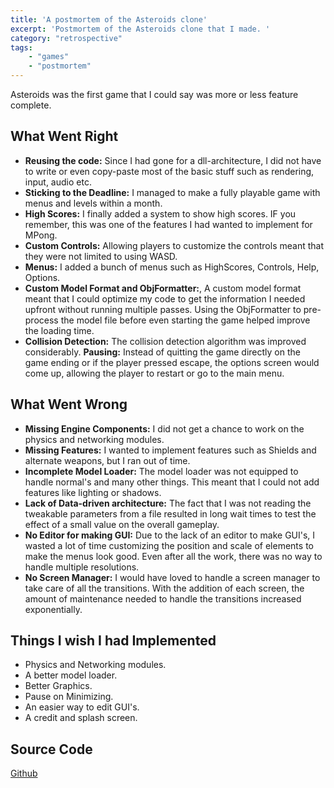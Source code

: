 ```yaml
---
title: 'A postmortem of the Asteroids clone'
excerpt: 'Postmortem of the Asteroids clone that I made. '
category: "retrospective"
tags:
    - "games"
    - "postmortem"
---
```


Asteroids was the first game that I could say was more or less feature complete.

## What Went Right

-   **Reusing the code:** Since I had gone for a dll-architecture, I did not have to write or even copy-paste most of the basic stuff such as rendering, input, audio etc.
-   **Sticking to the Deadline:** I managed to make a fully playable game with menus and levels within a month.
-   **High Scores:** I finally added a system to show high scores. IF you remember, this was one of the features I had wanted to implement for MPong.
-   **Custom Controls:** Allowing players to customize the controls meant that they were not limited to using WASD.
-   **Menus:** I added a bunch of menus such as HighScores, Controls, Help, Options.
-   **Custom Model Format and ObjFormatter:**, A custom model format meant that I could optimize my code to get the information I needed upfront without running multiple passes. Using the ObjFormatter to pre-process the model file before even starting the game helped improve the loading time.
-   **Collision Detection:** The collision detection algorithm was improved considerably. **Pausing:** Instead of quitting the game directly on the game ending or if the player pressed escape, the options screen would come up, allowing the player to restart or go to the main menu.

## What Went Wrong

-   **Missing Engine Components:** I did not get a chance to work on the physics and networking modules.
-   **Missing Features:** I wanted to implement features such as Shields and alternate weapons, but I ran out of time.
-   **Incomplete Model Loader:** The model loader was not equipped to handle normal's and many other things. This meant that I could not add features like lighting or shadows.
-   **Lack of Data-driven architecture:** The fact that I was not reading the tweakable parameters from a file resulted in long wait times to test the effect of a small value on the overall gameplay.
-   **No Editor for making GUI:** Due to the lack of an editor to make GUI's, I wasted a lot of time customizing the position and scale of elements to make the menus look good. Even after all the work, there was no way to handle multiple resolutions.
-   **No Screen Manager:** I would have loved to handle a screen manager to take care of all the transitions. With the addition of each screen, the amount of maintenance needed to handle the transitions increased exponentially.

## Things I wish I had Implemented

- Physics and Networking modules.
-   A better model loader.
-   Better Graphics.
-   Pause on Minimizing.
-   An easier way to edit GUI's.
-   A credit and splash screen.

## Source Code

[Github](https://github.com/AnkurSheel/Asteroids)

